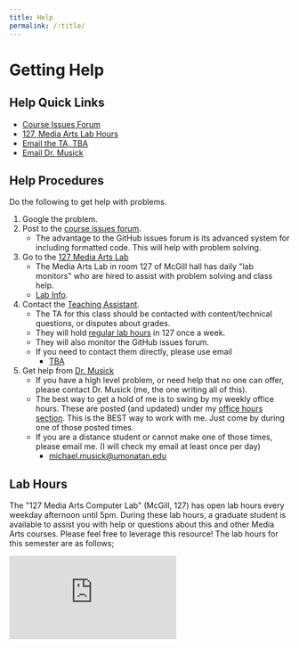 ```yaml
---
title: Help
permalink: /:title/
---
```


# Getting Help

## Help Quick Links

- [Course Issues Forum](https://github.com/Montana-Media-Arts/441-WebTech/issues)
- [127, Media Arts Lab Hours](#lab-hours)
- [Email the TA, TBA](mailto:michael.musick@umontana.edu?cc=michael.musick@umontana.edu&subject=441%20Question)
- [Email Dr. Musick](mailto:michael.musick@umontana.edu?subject=441%20Question)

## Help Procedures

Do the following to get help with problems.

1. Google the problem.
2. Post to the [course issues forum](https://github.com/Montana-Media-Arts/441-WebTech/issues).
    - The advantage to the GitHub issues forum is its advanced system for including formatted code. This will help with problem solving.
3. Go to the [127 Media Arts Lab](#lab-hours)
    - The Media Arts Lab in room 127 of McGill hall has daily "lab monitors" who are hired to assist with problem solving and class help.
    - [Lab Info](#lab-hours).
4. Contact the [Teaching Assistant]({{site.baseurl}}/instructors/#TA).
    - The TA for this class should be contacted with content/technical questions, or disputes about grades.
    - They will hold [regular lab hours](#lab-hours) in 127 once a week.
    - They will also monitor the GitHub issues forum.
    - If you need to contact them directly, please use email
        - [TBA](mailto:michael.musick@umontana.edu?cc=michael.musick@umontana.edu&subject=441%20Question)
5. Get help from [Dr. Musick]({{site.baseurl}}/instructors/#instructor-prof-michael-musick)
    - If you have a high level problem, or need help that no one can offer, please contact Dr. Musick (me, the one writing all of this).
    - The best way to get a hold of me is to swing by my weekly office hours. These are posted (and updated) under my [office hours section]({{site.baseurl}}/instructors/#office-hours). This is the BEST way to work with me. Just come by during one of those posted times.
    - If you are a distance student or cannot make one of those times, please email me. (I will check my email at least once per day)
        - [michael.musick@umonatan.edu](mailto:michael.musick@umontana.edu?subject=441%20Question)




## Lab Hours

The "127 Media Arts Computer Lab" (McGill, 127) has open lab hours every weekday afternoon until 5pm. During these lab hours, a graduate student is available to assist you with help or questions about this and other Media Arts courses. Please feel free to leverage this resource! The lab hours for this semester are as follows;


<div class="embed-responsive" style="padding-bottom:80%"><iframe class="embed-responsive-item" src="https://calendar.google.com/calendar/embed?mode=WEEK&amp;src=1s1tnc56cnjncqhreim65b7pi0%40group.calendar.google.com&ctz=America/Denver" frameborder="0" scrolling="no" allowfullscreen></iframe></div>

